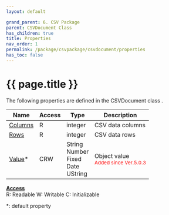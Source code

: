 ```yaml
---
layout: default

grand_parent: 6. CSV Package
parent: CSVDocument Class
has_children: true
title: Properties
nav_order: 1
permalink: /package/csvpackage/csvdocument/properties
has_toc: false
---
```

# {{ page.title }}

The following properties are defined in the CSVDocument class .

|Name       | Access | Type   | Description |
|----------	|--------|--------|-------------|
| [Columns](/package/csvpackage/csvdocument/properties/columns) | R      |integer |CSV data columns|
| [Rows](/package/csvpackage/csvdocument/properties/rows) | R      |integer |CSV data rows|
| [Value](/package/csvpackage/csvdocument/properties/value)* 	| CRW 	 |String<br>Number<br>Fixed<br>Date<br>UString  |Object value <br><small><span style="color:red">Added since Ver.5.0.3</span></small>|

<u><b>Access</b></u><br>
R: Readable
W: Writable
C: Initializable

*: default property